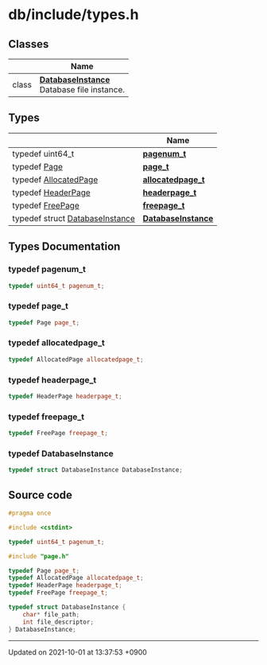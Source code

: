 

# db/include/types.h



## Classes

|                | Name           |
| -------------- | -------------- |
| class | **[DatabaseInstance](/Classes/DatabaseInstance)** <br>Database file instance.  |

## Types

|                | Name           |
| -------------- | -------------- |
| typedef uint64_t | **[pagenum_t](/Files/db/include/types.h#typedef-pagenum_t)**  |
| typedef <a href="/Classes/Page">Page</a> | **[page_t](/Files/db/include/types.h#typedef-page_t)**  |
| typedef <a href="/Classes/AllocatedPage">AllocatedPage</a> | **[allocatedpage_t](/Files/db/include/types.h#typedef-allocatedpage_t)**  |
| typedef <a href="/Classes/HeaderPage">HeaderPage</a> | **[headerpage_t](/Files/db/include/types.h#typedef-headerpage_t)**  |
| typedef <a href="/Classes/FreePage">FreePage</a> | **[freepage_t](/Files/db/include/types.h#typedef-freepage_t)**  |
| typedef struct <a href="/Classes/DatabaseInstance">DatabaseInstance</a> | **[DatabaseInstance](/Files/db/include/types.h#typedef-databaseinstance)**  |

## Types Documentation

### typedef pagenum_t

```cpp
typedef uint64_t pagenum_t;
```


### typedef page_t

```cpp
typedef Page page_t;
```


### typedef allocatedpage_t

```cpp
typedef AllocatedPage allocatedpage_t;
```


### typedef headerpage_t

```cpp
typedef HeaderPage headerpage_t;
```


### typedef freepage_t

```cpp
typedef FreePage freepage_t;
```


### typedef DatabaseInstance

```cpp
typedef struct DatabaseInstance DatabaseInstance;
```





## Source code

```cpp
#pragma once

#include <cstdint>

typedef uint64_t pagenum_t;

#include "page.h"

typedef Page page_t;
typedef AllocatedPage allocatedpage_t;
typedef HeaderPage headerpage_t;
typedef FreePage freepage_t;

typedef struct DatabaseInstance {
    char* file_path;
    int file_descriptor;
} DatabaseInstance;
```


-------------------------------

Updated on 2021-10-01 at 13:37:53 +0900
